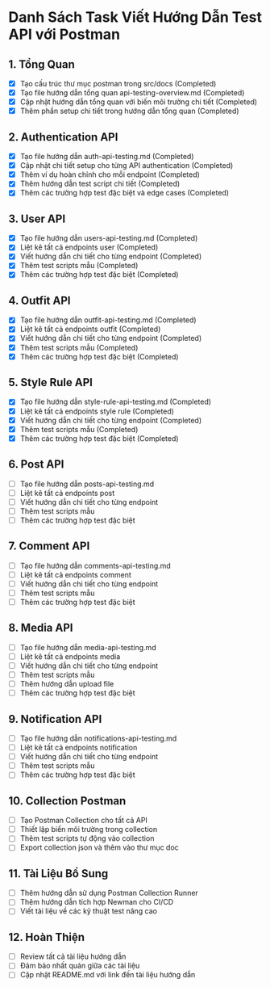 # Danh Sách Task Viết Hướng Dẫn Test API với Postman

## 1. Tổng Quan

- [x] Tạo cấu trúc thư mục postman trong src/docs (Completed)
- [x] Tạo file hướng dẫn tổng quan api-testing-overview.md (Completed)
- [x] Cập nhật hướng dẫn tổng quan với biến môi trường chi tiết (Completed)
- [x] Thêm phần setup chi tiết trong hướng dẫn tổng quan (Completed)

## 2. Authentication API

- [x] Tạo file hướng dẫn auth-api-testing.md (Completed)
- [x] Cập nhật chi tiết setup cho từng API authentication (Completed)
- [x] Thêm ví dụ hoàn chỉnh cho mỗi endpoint (Completed)
- [x] Thêm hướng dẫn test script chi tiết (Completed)
- [x] Thêm các trường hợp test đặc biệt và edge cases (Completed)

## 3. User API

- [x] Tạo file hướng dẫn users-api-testing.md (Completed)
- [x] Liệt kê tất cả endpoints user (Completed)
- [x] Viết hướng dẫn chi tiết cho từng endpoint (Completed)
- [x] Thêm test scripts mẫu (Completed)
- [x] Thêm các trường hợp test đặc biệt (Completed)

## 4. Outfit API

- [x] Tạo file hướng dẫn outfit-api-testing.md (Completed)
- [x] Liệt kê tất cả endpoints outfit (Completed)
- [x] Viết hướng dẫn chi tiết cho từng endpoint (Completed)
- [x] Thêm test scripts mẫu (Completed)
- [x] Thêm các trường hợp test đặc biệt (Completed)

## 5. Style Rule API

- [x] Tạo file hướng dẫn style-rule-api-testing.md (Completed)
- [x] Liệt kê tất cả endpoints style rule (Completed)
- [x] Viết hướng dẫn chi tiết cho từng endpoint (Completed)
- [x] Thêm test scripts mẫu (Completed)
- [x] Thêm các trường hợp test đặc biệt (Completed)

## 6. Post API

- [ ] Tạo file hướng dẫn posts-api-testing.md
- [ ] Liệt kê tất cả endpoints post
- [ ] Viết hướng dẫn chi tiết cho từng endpoint
- [ ] Thêm test scripts mẫu
- [ ] Thêm các trường hợp test đặc biệt

## 7. Comment API

- [ ] Tạo file hướng dẫn comments-api-testing.md
- [ ] Liệt kê tất cả endpoints comment
- [ ] Viết hướng dẫn chi tiết cho từng endpoint
- [ ] Thêm test scripts mẫu
- [ ] Thêm các trường hợp test đặc biệt

## 8. Media API

- [ ] Tạo file hướng dẫn media-api-testing.md
- [ ] Liệt kê tất cả endpoints media
- [ ] Viết hướng dẫn chi tiết cho từng endpoint
- [ ] Thêm test scripts mẫu
- [ ] Thêm hướng dẫn upload file
- [ ] Thêm các trường hợp test đặc biệt

## 9. Notification API

- [ ] Tạo file hướng dẫn notifications-api-testing.md
- [ ] Liệt kê tất cả endpoints notification
- [ ] Viết hướng dẫn chi tiết cho từng endpoint
- [ ] Thêm test scripts mẫu
- [ ] Thêm các trường hợp test đặc biệt

## 10. Collection Postman

- [ ] Tạo Postman Collection cho tất cả API
- [ ] Thiết lập biến môi trường trong collection
- [ ] Thêm test scripts tự động vào collection
- [ ] Export collection json và thêm vào thư mục doc

## 11. Tài Liệu Bổ Sung

- [ ] Thêm hướng dẫn sử dụng Postman Collection Runner
- [ ] Thêm hướng dẫn tích hợp Newman cho CI/CD
- [ ] Viết tài liệu về các kỹ thuật test nâng cao

## 12. Hoàn Thiện

- [ ] Review tất cả tài liệu hướng dẫn
- [ ] Đảm bảo nhất quán giữa các tài liệu
- [ ] Cập nhật README.md với link đến tài liệu hướng dẫn 